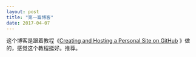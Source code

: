 ```yaml
---
layout: post
title: "第一篇博客"
date: 2017-04-07
---
```

这个博客是跟着教程《[Creating and Hosting a Personal Site on GitHub](http://jmcglone.com/guides/github-pages/) 》做的，感觉这个教程挺好。推荐。
